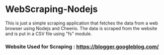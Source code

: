 # WebScraping-Nodejs
This is just a simple scraping application that fetches the data from a web browser using Nodejs and Cheerio. The data is scraped from the website and is put in a CSV file using "fs" module.

### Website Used for Scraping : https://blogger.googleblog.com/
